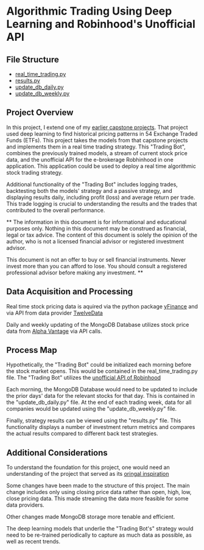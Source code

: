 # Algorithmic Trading Using Deep Learning and Robinhood's Unofficial API

## File Structure
- [real_time_trading.py](https://github.com/chpr1410/trading-bot/blob/main/real_time_trading.py)
- [results.py](https://github.com/chpr1410/trading-bot/blob/main/results.py)
- [update_db_daily.py](https://github.com/chpr1410/trading-bot/blob/main/update_db_daily.py)
- [update_db_weekly.py](https://github.com/chpr1410/trading-bot/blob/main/update_db_weekly.py)

## Project Overview

In this project, I extend one of my [earlier capstone projects](https://github.com/chpr1410/MSDS696-Practicum).  That project used deep learning to find historical pricing patterns in 54 Exchange Traded Funds (ETFs).  This project takes the models from that capstone projects and implements them in a real time trading strategy.  This "Trading Bot", combines the previously trained models, a stream of current stock price data, and the unofficial API for the e-brokerage Robhinhood in one application.  This application could be used to deploy a real time algorithmic stock trading strategy.

Additional functionality of the "Trading Bot" includes logging trades, backtesting both the models' strategy and a passive strategy, and displaying results daily, including profit (loss) and average return per trade.  This trade logging is crucial to understanding the results and the trades that contributed to the overall performance.

** The information in this document is for informational and educational purposes only. Nothing in this document may be construed as financial, legal or tax advice. The content of this document is solely the opinion of the author, who is not a licensed financial advisor or registered investment advisor.

This document is not an offer to buy or sell financial instruments. Never invest more than you can afford to lose. You should consult a registered professional advisor before making any investment. **

## Data Acquisition and Processing

Real time stock pricing data is aquired via the python package [yFinance](https://pypi.org/project/yfinance/) and via API from data provider [TwelveData](https://twelvedata.com/)

Daily and weekly updating of the MongoDB Database utilizes stock price data from [Alpha Vantage](https://www.alphavantage.co/) via API calls.  

## Process Map

Hypothetically, the "Trading Bot" could be initialized each morning before the stock market opens.  This would be contained in the real_time_trading.py file.  The "Trading Bot" utilizes the [unofficial API of Robinhood](https://robin-stocks.readthedocs.io/en/latest/index.html)

Each morning, the MongoDB Database would need to be updated to include the prior days' data for the relevant stocks for that day.  This is contained in the "update_db_daily.py" file.  At the end of each trading week, data for all companies would be updated using the "update_db_weekly.py" file.  

Finally, strategy results can be viewed using the "results.py" file.  This functionality displays a number of investment return metrics and compares the actual results compared to different back test strategies.  

## Additional Considerations

To understand the foundation for this project, one would need an understanding of the project that served as its [oringal inspiration](https://github.com/chpr1410/MSDS696-Practicum)

Some changes have been made to the structure of this project.  The main change includes only using closing price data rather than open, high, low, close pricing data.  This made streaming the data more feasible for some data providers.  

Other changes made MongoDB storage more tenable and efficient.  

The deep learning models that underlie the "Trading Bot's" strategy would need to be re-trained periodically to capture as much data as possible, as well as recent trends.
